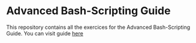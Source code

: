 # Advanced Bash-Scripting Guide

This repository contains all the exercices for the Advanced Bash-Scripting Guide.
You can visit guide [here](http://tldp.org/LDP/abs/html/index.html)
